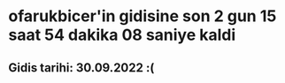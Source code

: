 # ofarukbicer'in gidisine son 2 gun 15 saat 54 dakika 08 saniye kaldi

## Gidis tarihi: 30.09.2022 :(